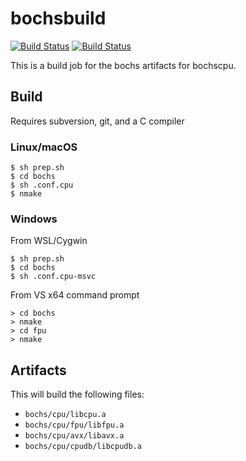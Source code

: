 # bochsbuild

[![Build Status](https://dev.azure.com/yrp604/bochsbuild/_apis/build/status/yrp604.bochsbuild?branchName=master)](https://dev.azure.com/yrp604/bochsbuild/_build/latest?definitionId=2&branchName=master)
[![Build Status](https://dev.azure.com/yrp604/bochsbuild/_apis/build/status/yrp604.bochsbuild?branchName=bochshead)](https://dev.azure.com/yrp604/bochsbuild/_build/latest?definitionId=2&branchName=bochshead)


This is a build job for the bochs artifacts for bochscpu.

## Build

Requires subversion, git, and a C compiler

### Linux/macOS

```
$ sh prep.sh
$ cd bochs
$ sh .conf.cpu
$ nmake
```

### Windows

From WSL/Cygwin

```
$ sh prep.sh
$ cd bochs
$ sh .conf.cpu-msvc
```

From VS x64 command prompt
```
> cd bochs
> nmake
> cd fpu
> nmake
```

## Artifacts

This will build the following files:
- `bochs/cpu/libcpu.a`
- `bochs/cpu/fpu/libfpu.a`
- `bochs/cpu/avx/libavx.a`
- `bochs/cpu/cpudb/libcpudb.a`
